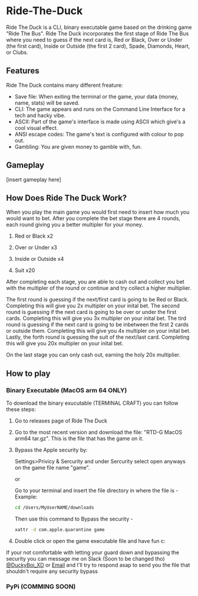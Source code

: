 # Ride-The-Duck

Ride The Duck is a CLI, binary executable game based on the drinking game "Ride The Bus". Ride The Duck incorporates the first stage of Ride The Bus where you need to guess if the next card is, Red or Black, Over or Under (the first card), Inside or Outside (the first 2 card), Spade, Diamonds, Heart, or Clubs.

## Features

Ride The Duck contains many different freature:

- Save file: When exiting the terminal or the game, your data (money, name, stats) will be saved.
- CLI: The game appears and runs on the Command Line Interface for a tech and hacky vibe.
- ASCII: Part of the game's interface is made using ASCII which give's a cool visual effect.
- ANSI escape codes: The game's text is configured with colour to pop out.
- Gambling: You are given money to gamble with, fun.

## Gameplay

[insert gameplay here]

## How Does Ride The Duck Work?

When you play the main game you would first need to insert how much you would want to bet. After you complete the bet stage there are 4 rounds, each round giving you a better multipler for your money.

1. Red or Black x2

2. Over or Under x3

3. Inside or Outside x4

4. Suit x20

After completing each stage, you are able to cash out and collect you bet with the multipler of the round or continue and try collect a higher multiplier.

The first round is guessing if the next/first card is going to be Red or Black. Completing this will give you 2x multipler on your inital bet.
The second round is guessing if the next card is going to be over or under the first cards. Completing this will give you 3x multipler on your inital bet.
The tird round is guessing if the next card is going to be inbetween the first 2 cards or outside them. Completing this will give you 4x multipler on your inital bet.
Lastly, the forth round is guessing the suit of the next/last card. Completing this will give you 20x multipler on your inital bet.

On the last stage you can only cash out, earning the holy 20x multiplier.

## How to play

### Binary Executable (MacOS arm 64 ONLY)

To download the binary exucutable (TERMINAL CRAFT) you can follow these steps:

1. Go to releases page of Ride The Duck

2. Go to the most recent version and download the file: "RTD-G MacOS arm64 tar.gz". This is the file that has the game on it.

3. Bypass the Apple security by:

    Settings>Privicy & Sercurity and under Sercurity select open anyways on the game file name "game".

    or

    Go to your terminal and insert the file directory in where the file is -
    Example:

    ```sh
    cd /Users/MyUserNAME/downloads 
    ```

    Then use this command to Bypass the security -

    ```sh
    xattr -d com.apple.quarantine game
    ```

4. Double click or open the game executable file and have fun c:

If your not comfortable with letting your guard down and bypassing the security you can message me on Slack (Soon to be changed tho) [@DuckyBoi_XD](https://hackclub.slack.com/team/U08TJ79P0G4) or [Email](braedenjairsytan@icloud.com) and I'll try to respond asap to send you the file that shouldn't require any security bypass

### PyPi (COMMING SOON)
